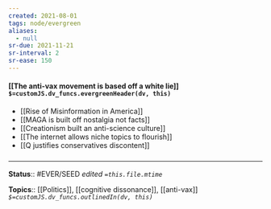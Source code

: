 ```yaml
---
created: 2021-08-01
tags: node/evergreen
aliases:
  - null
sr-due: 2021-11-21
sr-interval: 2
sr-ease: 150
---
```


#### [[The anti-vax movement is based off a white lie]] `$=customJS.dv_funcs.evergreenHeader(dv, this)`

- [[Rise of Misinformation in America]]
- [[MAGA is built off nostalgia not facts]]
- [[Creationism built an anti-science culture]]
- [[The internet allows niche topics to flourish]]
- [[Q justifies conservatives discontent]]

### <hr class="footnote"/>

**Status**:: #EVER/SEED
*edited `=this.file.mtime`*

**Topics**:: [[Politics]], [[cognitive dissonance]],  [[anti-vax]]
*`$=customJS.dv_funcs.outlinedIn(dv, this)`*

